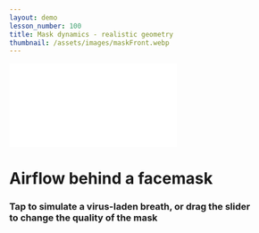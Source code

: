 ```yaml
---
layout: demo
lesson_number: 100
title: Mask dynamics - realistic geometry
thumbnail: /assets/images/maskFront.webp
---
```


<!-- Simulation -->
<iframe id="simA" class="sim" style="margin:0;" src="/sim/?preset=maskFrontFace&story&no_ui&lite&colourbar=true" frameborder="0" loading="lazy"></iframe>

<!-- Sliders -->
<div style="display:flex;flex-direction:column;row-gap:10dvh;">
    <div>
        <h1>Airflow behind a facemask</h1>
        <h3>Tap to simulate a virus-laden breath, or drag the slider <br> to change the quality of the mask</h3>
        <p><vpde-reset iframe="simA"></vpde-reset></p>
    </div>
    <p style="text-align:center;margin-bottom:0;"><vpde-slider
        iframe="simA"
        name="k"
        label="Mask quality"
        label-position="above"
        min-label="High"
        max-label="Low"
        min="0.25"
        max="8"
        value="0.25"
        step="0.01"
        reversed="true"
    ></vpde-slider></p>
</div>